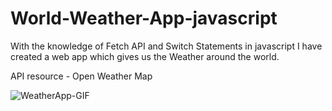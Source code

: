# World-Weather-App-javascript
With the knowledge of Fetch API and Switch Statements in javascript I have created a web app which gives us the Weather around the world.

API resource - Open Weather Map

![WeatherApp-GIF](https://github.com/sreekanthSubramani/World-Weather-App--javascript/assets/169620519/3d61fdad-7c9c-4ad6-afd0-609c59b2852c)
